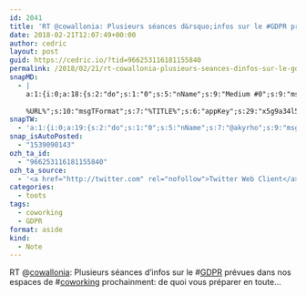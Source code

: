```yaml
---
id: 2041
title: 'RT @cowallonia: Plusieurs séances d&rsquo;infos sur le #GDPR prévues dans nos espaces de #coworking prochainment: de quoi vous préparer en toute…'
date: 2018-02-21T12:07:49+00:00
author: cedric
layout: post
guid: https://cedric.io/?tid=966253116181155840
permalink: /2018/02/21/rt-cowallonia-plusieurs-seances-dinfos-sur-le-gdpr-prevues-dans-nos-espaces-de-coworking-prochainment-de-quoi-vous-preparer-en-toute/
snapMD:
  - |
    a:1:{i:0;a:18:{s:2:"do";s:1:"0";s:5:"nName";s:9:"Medium #0";s:9:"msgFormat";s:19:"%FULLTEXT%
    
    %URL%";s:10:"msgTFormat";s:7:"%TITLE%";s:6:"appKey";s:29:"x5g9a34l5z294i5y2q284e4g54454";s:6:"appSec";s:85:"d3h0a44e4s2b4i5u2r234m5f5b4v2l5q2a444h574347464a454x2w20374447494c484b4w2c464f5u2d4z2";s:8:"inclTags";s:1:"1";s:7:"fltrsOn";i:0;s:5:"fltrs";a:0:{}s:7:"proxyOn";i:0;s:7:"useSURL";i:0;s:1:"v";i:350;s:4:"publ";s:1:"0";s:11:"accessToken";s:65:"2353413aa5437433e5648ccf74a16119308317c52d1a24d8ed99f26add037528a";s:12:"appAppUserID";s:65:"104b21fd8da79171a6e7bf800d03b4b761204f242935e05d2d86850a6b1635f77";s:14:"appAppUserName";s:26:"Cédric Bousmanne (akyrho)";s:13:"appAppUserURL";s:26:"https://medium.com/@akyrho";s:7:"pubList";a:0:{}}}
snapTW:
  - 'a:1:{i:0;a:19:{s:2:"do";s:1:"0";s:5:"nName";s:7:"@akyrho";s:9:"msgFormat";s:26:"%TITLE%. %EXCERPT% - %URL%";s:6:"appKey";s:55:"x5g9a8325v2y475r3c4m48584n53446p423r3r5u3e356j5j3k4r2p3";s:6:"appSec";s:105:"d3h0a94o46415u594v3q5l5n5l4r4x474x4j484o473u4i5w2m4k494z2k344n306n5r3l5v2s554p4n3p3k45495c3z4v4d3m3u5w525";s:7:"fltrsOn";i:0;s:5:"fltrs";a:0:{}s:7:"proxyOn";i:0;s:7:"useSURL";i:0;s:1:"v";i:350;s:5:"twURL";s:25:"http://twitter.com/akyrho";s:11:"accessToken";s:50:"6678782-Eyg60SCeh7762DEIsYtTPD5GVeOuSN8ATMdF2Lpppe";s:14:"accessTokenSec";s:45:"PgGDCbcYLJnR5esZjY9ID72A33mUNCYnQwaQTBsojSJNa";s:5:"tw140";i:0;s:10:"riComments";s:1:"1";s:11:"riCommentsM";s:1:"1";s:12:"riCommentsAA";s:1:"1";s:8:"attchImg";s:1:"1";s:9:"wpImgSize";s:4:"full";}}'
snap_isAutoPosted:
  - "1539090143"
ozh_ta_id:
  - "966253116181155840"
ozh_ta_source:
  - '<a href="http://twitter.com" rel="nofollow">Twitter Web Client</a>'
categories:
  - toots
tags:
  - coworking
  - GDPR
format: aside
kind:
  - Note
---
```

RT <span class="username username_linked">@<a href="https://twitter.com/cowallonia" title="Coworking|Digital Wallonia">cowallonia</a></span>: Plusieurs séances d&rsquo;infos sur le <span class="hashtag hashtag_local">#<a href="https://cedric.io/tag/gdpr/">GDPR</a> prévues dans nos espaces de <span class="hashtag hashtag_local">#<a href="https://cedric.io/tag/coworking/">coworking</a> prochainment: de quoi vous préparer en toute…</p>